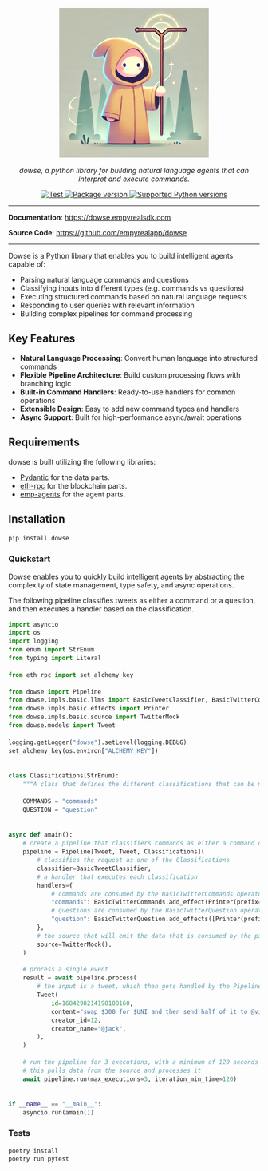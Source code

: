<p align="center">
  <a href="https://dowse.empyrealsdk.com"><img src="https://raw.githubusercontent.com/empyrealapp/dowse/main/assets/logo.png" alt="dowse" height=300></a>
</p>
<p align="center">
    <em>dowse, a python library for building natural language agents that can interpret and execute commands.</em>
</p>
<p align="center">
<a href="https://github.com/empyrealapp/dowse/actions?query=event%3Apush+branch%3Amain" target="_blank">
    <img src="https://github.com/empyrealapp/dowse/actions/workflows/publish.yaml/badge.svg?event=push&branch=main" alt="Test">
</a>
<!-- <a href="https://coverage-badge.samuelcolvin.workers.dev/redirect/empyrealapp/dowse" target="_blank">
    <img src="https://coverage-badge.samuelcolvin.workers.dev/empyrealapp/dowse.svg" alt="Coverage">
</a> -->
<a href="https://pypi.org/project/dowse" target="_blank">
    <img src="https://img.shields.io/pypi/v/dowse?color=%2334D058&label=pypi%20package" alt="Package version">
</a>
<a href="https://pypi.org/project/dowse" target="_blank">
    <img src="https://img.shields.io/pypi/pyversions/dowse.svg?color=%2334D058" alt="Supported Python versions">
</a>
</p>

---

**Documentation**: <a href="https://dowse.empyrealsdk.com" target="_blank">https://dowse.empyrealsdk.com</a>

**Source Code**: <a href="https://github.com/empyrealapp/dowse" target="_blank">https://github.com/empyrealapp/dowse</a>

---

Dowse is a Python library that enables you to build intelligent agents capable of:

- Parsing natural language commands and questions
- Classifying inputs into different types (e.g. commands vs questions)
- Executing structured commands based on natural language requests
- Responding to user queries with relevant information
- Building complex pipelines for command processing

## Key Features

- **Natural Language Processing**: Convert human language into structured commands
- **Flexible Pipeline Architecture**: Build custom processing flows with branching logic
- **Built-in Command Handlers**: Ready-to-use handlers for common operations
- **Extensible Design**: Easy to add new command types and handlers
- **Async Support**: Built for high-performance async/await operations


## Requirements

dowse is built utilizing the following libraries:

* <a href="https://docs.pydantic.dev/" class="external-link" target="_blank">Pydantic</a> for the data parts.
* <a href="https://github.com/empyrealapp/eth-packages" class="external-link" target="_blank">eth-rpc</a> for the blockchain parts.
* <a href="https://github.com/empyrealapp/emp-agents" class="external-link" target="_blank">emp-agents</a> for the agent parts.


## Installation
```bash
pip install dowse
```

### Quickstart

Dowse enables you to quickly build intelligent agents by abstracting the complexity of state management, type safety, and async operations.

The following pipeline classifies tweets as either a command or a question, and then executes a handler based on the classification.

```python
import asyncio
import os
import logging
from enum import StrEnum
from typing import Literal

from eth_rpc import set_alchemy_key

from dowse import Pipeline
from dowse.impls.basic.llms import BasicTweetClassifier, BasicTwitterCommands, BasicTwitterQuestion
from dowse.impls.basic.effects import Printer
from dowse.impls.basic.source import TwitterMock
from dowse.models import Tweet

logging.getLogger("dowse").setLevel(logging.DEBUG)
set_alchemy_key(os.environ["ALCHEMY_KEY"])


class Classifications(StrEnum):
    """A class that defines the different classifications that can be made by the pipeline."""

    COMMANDS = "commands"
    QUESTION = "question"


async def amain():
    # create a pipeline that classifiers commands as either a command or a question.
    pipeline = Pipeline[Tweet, Tweet, Classifications](
        # classifies the request as one of the Classifications
        classifier=BasicTweetClassifier,
        # a handler that executes each classification
        handlers={
            # commands are consumed by the BasicTwitterCommands operator
            "commands": BasicTwitterCommands.add_effect(Printer(prefix="COMMANDS")),
            # questions are consumed by the BasicTwitterQuestion operator
            "question": BasicTwitterQuestion.add_effects([Printer(prefix="QUESTION")]),
        },
        # the source that will emit the data that is consumed by the pipeline
        source=TwitterMock(),
    )

    # process a single event
    result = await pipeline.process(
        # the input is a tweet, which then gets handled by the Pipeline
        Tweet(
            id=1684298214198108160,
            content="swap $300 for $UNI and then send half of it to @vitalikbuterin",
            creator_id=12,
            creator_name="@jack",
        ),
    )

    # run the pipeline for 3 executions, with a minimum of 120 seconds between each execution
    # this pulls data from the source and processes it
    await pipeline.run(max_executions=3, iteration_min_time=120)


if __name__ == "__main__":
    asyncio.run(amain())
```


### Tests

```bash
poetry install
poetry run pytest
```
